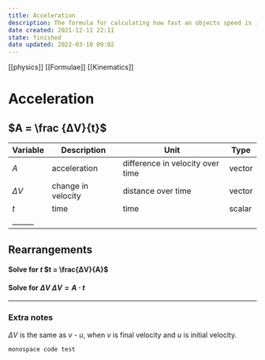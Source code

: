 ```yaml
---
title: Acceleration
description: The formula for calculating how fast an objects speed is increasing.
date created: 2021-12-11 22:11
state: finished
date updated: 2022-03-10 09:02
---
```


[[physics]] [[Formulae]] [[Kinematics]]

# Acceleration


## $A = \frac {ΔV}{t}$

| Variable | Description        | Unit                             | Type   |
| -------- | ------------------ | -------------------------------- | ------ |
| $A$      | acceleration       | difference in velocity over time | vector |
| $ΔV$     | change in velocity | distance over time               | vector |
| $t$      | time               | time                             | scalar |
| ______   |                    |                                  |        |

## Rearrangements

#### Solve for $t$ $t = \frac{ΔV}{A}$

#### Solve for $ΔV$ $ΔV = A ⋅ t$

---

### Extra notes

$ΔV$ is the same as $v$ - $u$, when $v$ is final velocity and $u$ is initial velocity.

```
monospace code test
```
